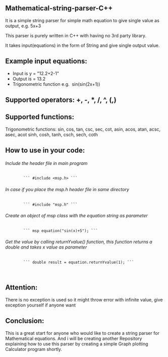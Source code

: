 ## Mathematical-string-parser-C++
It is a simple string parser for simple math equation to give single value as output, e.g. 5x+3

This parser is purely written in C++ with having no 3rd party library. 

It takes input(equations) in the form of String and give single output value. 

## Example input equations:
* Input is y = "12.2+2-1"
* Output is = 13.2
* Trigonometric function e.g.  sin(sin(2x+1))
         
## Supported operators: +, -, *, /, ^, (,) 

## Supported functions: 
Trigonometric functions: sin, cos, tan, csc, sec, cot, asin, acos, atan, acsc, asec, acot sinh, cosh, tanh, csch, sech, coth

## How to use in your code:
######      Include the header file in main program
            ``` #include <msp.h> ```
            
######      In case if you place the msp.h header file in same directory
            ``` #include "msp.h" ```

######      Create an object of msp class with the equation string as parameter
            ``` msp equation("sin(x)+5"); ```

######      Get the value by calling returnYvalue() function, this function returns a double and takes x value as parameter
            ``` double result = equation.returnYvalue(1); ```
       
                     
## Attention:
There is no exception is used so it might throw error with infinite value, give exception yourself if anyone want 

## Conclusion: 
This is a great start for anyone who would like to create a string parser for Mathematical equations. And i will be creating another Repository explaining how to use this parser by creating a simple Graph plotting Calculator program shortly. 
           
